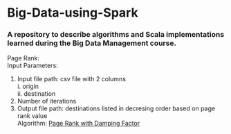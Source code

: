 # Big-Data-using-Spark

### A repository to describe algorithms and Scala implementations learned during the Big Data Management course.


Page Rank:
<br/>Input Parameters:
  1. Input file path: csv file with 2 columns <br/>
    i. origin<br/>
    ii. destination
  2. Number of iterations
  3. Output file path: destinations listed in decresing order based on page rank value
<br/>Algorithm: [Page Rank with Damping Factor](https://en.wikipedia.org/wiki/PageRank)

